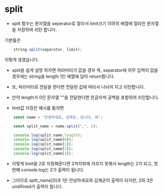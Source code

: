 # split

- split 함수는 문자열을 seperator로 잘라서 limit크기 이하의 배열에 잘라진 문자열을 저장하여 리턴 합니다.

기본틀은

``` js
    string.split(separator, limit);
```

이렇게 생겼습니다.

- split을 쉽게 설명 하자면 파라미터가 없을 경우 즉, separator에 아무 입력이 없을 경우에는 string을 length 1인 배열에 담아 return합니다.

- 또, 파라미터로 전달을 한다면 전달된 값에 따라서 나뉘어 지고 리턴합니다.

- 만약 length가 0인 문자열 ""을 전달한다면 한글자씩 공백을 포함하여 리턴합니다.

- limit값 지정은 예시를 들자면

``` js
    const name = "안녕하세요, 김재균, 입니다, 와";

    const split_name = name.split(",", 2);

    console.log(split_name.length);
    console.log(split_name[0]);
    console.log(split_name[1]);
    console.log(split_name[2]);
    console.log(split_name[3]);
```

- 이렇게 limit을 2로 지정해준다면 2까지밖에 자르지 못해서 length는 2가 되고, 첫번째 console.log는 2가 출력이 됩니다.

- 그러므로 split_name[0]과 1은 안녕하세요와 김재균이 출력이 되지만, 2와 3은 undifined가 출력이 됩니다.